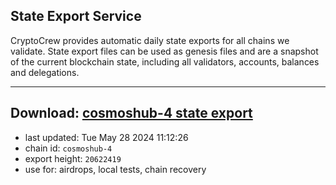 ## State Export Service
CryptoCrew provides automatic daily state exports for all chains we validate. State export files can be used as genesis files and are a snapshot of the current blockchain state, including all validators, accounts, balances and delegations.

---
**Download: [cosmoshub-4 state export](https://dl-eu2.ccvalidators.com/SERVICE/cosmoshub/cosmoshub-4_export_20622419.json)**
---

- last updated: Tue May 28 2024 11:12:26
- chain id: `cosmoshub-4`
- export height: `20622419`
- use for: airdrops, local tests, chain recovery
